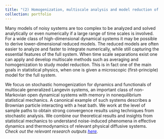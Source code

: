 ```yaml
---
title: "(2) Homogenization, multiscale analysis and model reduction of open dynamical systems"
collection: portfolio
---
```

Many models of noisy systems are too complex to be analyzed and solved analytically or even numerically if a large range of time scales is involved. For a wide class of high-dimensional dynamical systems it may be possible to derive lower-dimensional reduced models. The reduced models are often easier to analyze and faster to integrate numerically, while still capturing the essential features of the full system. When time scale separations exist one can apply and develop multiscale methods such as averaging and homogenization to study model reduction. This is in fact one of the main goals in statistical physics, when one is given a microscopic (first-principle) model for the full system.

We focus on stochastic homogenization for dynamics and functionals of multiscale generalized Langevin systems, an important class of non-Markovian open dynamical systems with memory in nonequilibrium statistical mechanics. A canonical example of such systems describes a Brownian particle interacting with a heat bath. We work at the level of sample paths to obtain strong convergence results using techniques from stochastic analysis. We combine our theoretical results and insights from statistical mechanics to understand noise-induced phenomena in effective dynamics and thermodynamics of relevant physical diffusive systems. <i>Check out the relevant research outputs [<font color = "blue">here</font>](https://shoelim.github.io/publications/).</i>
<br>
<br>

